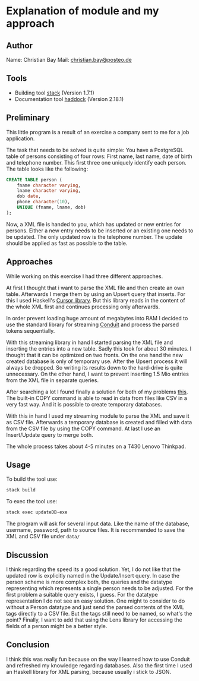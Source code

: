 Explanation of module and my approach
=====

Author
---

Name: Christian Bay
Mail: christian.bay@posteo.de

Tools
---

- Building tool [stack](https://docs.haskellstack.org/en/stable/README/) (Version 1.7.1)
- Documentation tool [haddock](https://www.haskell.org/haddock/) (Version 2.18.1)

Preliminary
----

This little program is a result of an exercise a company sent to me for a job application.

The task that needs to be solved is quite simple: You have a PostgreSQL table
of persons consisting of four rows: First name, last name, date of birth and telephone number.
This first three one uniquely identify each person. The table looks like the following:

```sql
CREATE TABLE person (
	fname character varying,
	lname character varying,
	dob date,
	phone character(10),
	UNIQUE (fname, lname, dob)
);
```

Now, a XML file is handed to you, which has updated or new entries for persons. Either
a new entry needs to be inserted or an existing one needs to be updated. The only updated row
is the telephone number. The update should be applied as fast as possible to the table.


Approaches
----

While working on this exercise I had three different approaches.

At first I thought that i want to parse the XML file and then create an own table.
Afterwards I merge them by using an Upsert query that inserts.
For this I used Haskell's
[Cursor library](http://hackage.haskell.org/package/xml-conduit-1.8.0/docs/Text-XML-Cursor.html).
But this library reads in the content of the whole XML first and continues processing only
afterwards.

In order prevent loading huge amount of megabytes into RAM I decided to use the standard library for
streaming [Conduit](https://github.com/snoyberg/conduit#readme) and process the parsed tokens
sequentially.

With this streaming library in hand I started parsing the XML file and inserting the entries into a
new table. Sadly this took for about 30 minutes. I thought that it can be optimized on two fronts.
On the one hand the new created database is only of temporary use. After the Upsert process it will
always be dropped. So writing its results down to the hard-drive is quite unnecessary. On the other
hand, I want to prevent inserting 1.5 Mio entries from the XML file in separate queries.

After searching a lot I found finally a solution for both of my problems
[this](https://www.safaribooksonline.com/library/view/practical-postgresql/9781449309770/ch04s03.html#example_ascii_copy_file).
The built-in COPY command is able to read in data from files like CSV in a very fast way. And it is
possible to create temporary databases.

With this in hand I used my streaming module to parse the XML and save it as CSV file. Afterwards a
temporary database is created and filled with data from the CSV file by using the COPY command.
At last I use an Insert/Update query to merge both.

The whole process takes about 4-5 minutes on a T430 Lenovo Thinkpad.

Usage
---

To build the tool use:

``` bash
stack build
```

To exec the tool use:

``` bash
stack exec updateDB-exe
```

The program will ask for several input data. Like the name of the database, username, password, path
to source files.
It is recommended to save the XML and CSV file under `data/`


Discussion
---

I think regarding the speed its a good solution. Yet, I do not like that the updated row
is explicitly named in the Update/Insert query. In case the person scheme is more complex both,
the queries and the datatype representing which represents a single person needs to be adjusted. For
the first problem a suitable query exists, I guess. For the datatype representation I do not see
an easy solution. One might to consider to do without a Person datatype and just send the parsed
contents of the XML tags directly to a CSV file. But the tags still need to be named, so what's the
point? Finally, I want to add that using the Lens library for accessing the fields of a person might
be a better style.


Conclusion
----

I think this was really fun because on the way I learned how to use Conduit and refreshed my
knowledge regarding databases. Also the first time I used an Haskell library for XML parsing,
because usually i stick to JSON.
